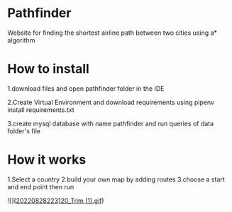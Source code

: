 # Pathfinder
Website for finding the shortest airline path between two cities using a* algorithm


# How to install

1.download files and open pathfinder folder in the IDE

2.Create Virtual Environment and download requirements using pipenv install requirements.txt

3.create mysql database with name pathfinder and run queries of data folder's file


# How it works

1.Select a country
2.build your own map by adding routes
3.choose a start and end point then run

![]([20220828223120_Trim (1).gif](https://github.com/Modar-Mulla/Pathfinder/blob/main/20220828223120_Trim%20(1).gif))
